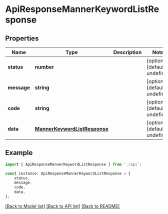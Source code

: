 # ApiResponseMannerKeywordListResponse


## Properties

Name | Type | Description | Notes
------------ | ------------- | ------------- | -------------
**status** | **number** |  | [optional] [default to undefined]
**message** | **string** |  | [optional] [default to undefined]
**code** | **string** |  | [optional] [default to undefined]
**data** | [**MannerKeywordListResponse**](MannerKeywordListResponse.md) |  | [optional] [default to undefined]

## Example

```typescript
import { ApiResponseMannerKeywordListResponse } from './api';

const instance: ApiResponseMannerKeywordListResponse = {
    status,
    message,
    code,
    data,
};
```

[[Back to Model list]](../README.md#documentation-for-models) [[Back to API list]](../README.md#documentation-for-api-endpoints) [[Back to README]](../README.md)
